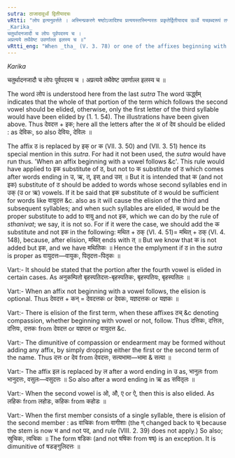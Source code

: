 ```yaml
---
sutra: ठाजादावूर्ध्वं द्वितीयादचः
vRtti: "लोप इत्यनुवर्त्तते । अस्मिन्प्रकरणे षष्ठोऽजादिश्च प्रत्ययस्तस्मिन्परतः प्रकृतेर्द्वितीयादच ऊर्ध्वे यच्छब्दरूपं तस्य लोपो भवति । ऊर्ध्वेग्रहणं सर्वलोपार्थम् ॥
_Karika_
चतुर्थादनजादौ च लोपः पूर्वपदस्य च ।
अप्रत्यये तथैवेष्ट उवर्णाल्ल इलस्य च ॥"
vRtti_eng: "When _tha_ (V. 3. 78) or one of the affixes beginning with a vowel (V. 3. 79), (V. 3. 80) taught above, follows, there is elision of all that portion which comes after the second vowel of the name of a human being."
---
```

_Karika_

चतुर्थादनजादौ च लोपः पूर्वपदस्य च ।
अप्रत्यये तथैवेष्ट उवर्णाल्ल इलस्य च ॥

The word लोप is understood here from the last _sutra_ The word ऊर्द्ध्वम् indicates that the whole of that portion of the term which follows the second vowel should be elided, otherwise, only the first letter of the third syllable would have been elided by (1. 1. 54). The illustrations have been given above. Thus देवदत्त + इक; here all the letters after the अ of देव should be elided : as देविकः, so also देवियः, देविलः ॥

The affix ठ is replaced by इक् or क (VII. 3. 50) and (VII. 3. 51) hence its special mention in this _sutra_. For had it not been used, the _sutra_ would have run thus. 'When an affix beginning with a vowel follows &c'. This rule would have applied to इक substitute of ठ, but not to क substitute of ठ which comes after words ending in उ, ऋ, त्, इस् and उस् ॥ But it is intended that क (and not इक) substitute of ठ should be added to words whose second syllables end in उक् (उ or ऋ) vowels. If it be said that इक substitute of ठ would be sufficient for words like वायुदत्त &c. also as it will cause the elision of the third and subsequent syllables; and when such syllables are elided, क would be the proper substitute to add to वायु and not इक, which we can do by the rule of _sthanivat_; we say, it is not so. For if it were the case, we should add the क substitute and not इक in the following: मथित + ठक् (VI. 4. 51)= मथित् + ठक् (VI. 4. 148), because, after elision, मथित् ends with त् ॥ But we know that क is not added but इक, and we have मथितिकः ॥ Hence the emplyment if ठ in the _sutra_ is proper as वायुदत्तः—वायुकः, पितृदत्तः-पितृकः ॥

Vart:- It should be stated that the portion after the fourth vowel is elided in certain cases. As अनुकम्पितो बृहस्पतिदत्तः-बृहस्पतिकः, बृहस्पतियः, बृहस्पतिलः ॥

Vart:- When an affix not beginning with a vowel follows, the elision is optional. Thus देवदत्त + कन् = देवदत्तकः or देवकः, यज्ञदत्तकः or यज्ञकः ॥

Vart:- There is elision of the first term, when these affixes ठच् &c denoting compassion, whether beginning with vowel or not, follow. Thus दत्तिकः, दत्तिलः, दत्तियः, दत्तकः from देवदत्त or यज्ञदत्त or वायुदत्त &c.

Vart:- The dimunitive of compassion or endearment may be formed without adding any affix, by simply dropping either the first or the second term of the name. Thus दत्तः or देव from देवदत्तः, सत्यभामा—भामा & सत्या ॥

Vart:- The affix इल is replaced by ल after a word ending in उ as, भानुलः from भानुदत्तः, वसुलः—वसुदत्तः ॥ So also after a word ending in ऋ as सवितृलः ॥

Vart:- When the second vowel is ओ, औ, ए or ऐ, then this is also elided. As लहिकः from लहोडः, कहिकः from कहोडः ॥

Vart:- When the first member consists of a single syllable, there is elision of the second member : as वाचिकः from वागीशाः (the ग् changed back to च् because the stem is now भ and not पद, and rule (VIII. 2. 39) does not apply.) So also; स्रुचिकः, त्वचिकः ॥ The form षडिकः (and not षषिकः from षष्) is an exception. It is dimunitive of षडङ्गुलिदत्तः ॥
